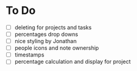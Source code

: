 # To Do

- [ ] deleting for projects and tasks
- [ ] percentages drop downs
- [ ] nice styling by Jonathan
- [ ] people icons and note ownership
- [ ] timestamps
- [ ] percentage calculation and display for project
